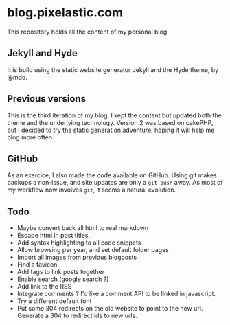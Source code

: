 # blog.pixelastic.com

This repository holds all the content of my personal blog. 

## Jekyll and Hyde

It is build using the static website generator Jekyll and the Hyde theme, by
@mdo.

## Previous versions

This is the third iteration of my blog. I kept the content but updated both the
theme and the underlying technology. Version 2 was based on cakePHP, but
I decided to try the static generation adventure, hoping it will help me blog
more often.

## GitHub

As an exercice, I also made the code available on GitHub. Using git makes
backups a non-issue, and site updates are only a `git push` away. As most of my
workflow now involves `git`, it seems a natural evolution.

## Todo

- Maybe convert back all html to real markdown
- Escape html in post titles.
- Add syntax highlighting to all code snippets
- Allow browsing per year, and set default folder pages
- Import all images from previous blogposts
- Find a favicon
- Add tags to link posts together
- Enable search (google search ?)
- Add link to the RSS
- Integrate comments ? I'd like a comment API to be linked in javascript.
- Try a different default font
- Put some 304 redirects on the old website to point to the new url. Generate
  a 304 to redirect ids to new urls.


